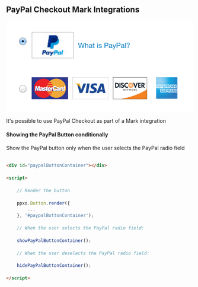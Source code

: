 ## PayPal Checkout Mark Integrations

![PayPal Mark](./mark.png)

It's possible to use PayPal Checkout as part of a Mark integration

#### Showing the PayPal Button conditionally

Show the PayPal button only when the user selects the PayPal radio field

```html

<div id="paypalButtonContainer"></div>

<script>

	// Render the button

	ppxo.Button.render({
		...
	}, '#paypalButtonContainer');

	// When the user selects the PayPal radio field:

	showPayPalButtonContainer();

	// When the user deselects the PayPal radio field:

	hidePayPalButtonContainer();

</script>
```

